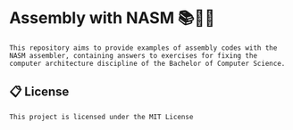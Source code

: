 # Assembly with NASM 📚👨‍💻

    This repository aims to provide examples of assembly codes with the NASM assembler, containing answers to exercises for fixing the computer architecture discipline of the Bachelor of Computer Science.


## 📋 License

    This project is licensed under the MIT License
